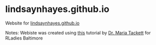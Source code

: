 # lindsaynhayes.github.io
Website for [lindsaynhayes.github.io](lindsaynhayes.github.io)

Notes: 
Webiste was created using [this](https://www.youtube.com/watch?v=RYf5HqU1pI4) tutorial by [Dr. Maria Tackett](https://maria-tackett.netlify.app) for RLadies Baltimore


